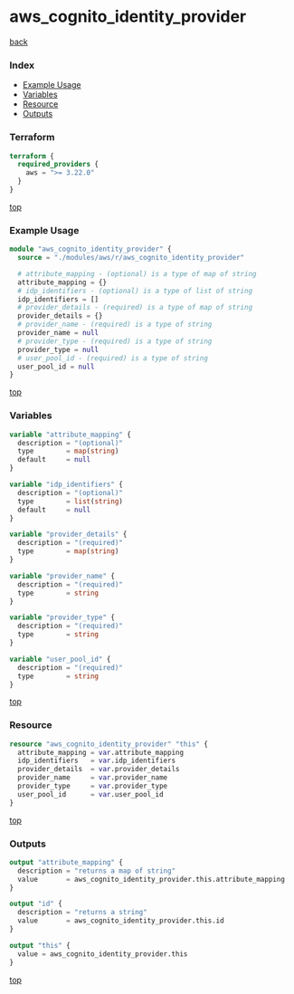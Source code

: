 # aws_cognito_identity_provider

[back](../aws.md)

### Index

- [Example Usage](#example-usage)
- [Variables](#variables)
- [Resource](#resource)
- [Outputs](#outputs)

### Terraform

```terraform
terraform {
  required_providers {
    aws = ">= 3.22.0"
  }
}
```

[top](#index)

### Example Usage

```terraform
module "aws_cognito_identity_provider" {
  source = "./modules/aws/r/aws_cognito_identity_provider"

  # attribute_mapping - (optional) is a type of map of string
  attribute_mapping = {}
  # idp_identifiers - (optional) is a type of list of string
  idp_identifiers = []
  # provider_details - (required) is a type of map of string
  provider_details = {}
  # provider_name - (required) is a type of string
  provider_name = null
  # provider_type - (required) is a type of string
  provider_type = null
  # user_pool_id - (required) is a type of string
  user_pool_id = null
}
```

[top](#index)

### Variables

```terraform
variable "attribute_mapping" {
  description = "(optional)"
  type        = map(string)
  default     = null
}

variable "idp_identifiers" {
  description = "(optional)"
  type        = list(string)
  default     = null
}

variable "provider_details" {
  description = "(required)"
  type        = map(string)
}

variable "provider_name" {
  description = "(required)"
  type        = string
}

variable "provider_type" {
  description = "(required)"
  type        = string
}

variable "user_pool_id" {
  description = "(required)"
  type        = string
}
```

[top](#index)

### Resource

```terraform
resource "aws_cognito_identity_provider" "this" {
  attribute_mapping = var.attribute_mapping
  idp_identifiers   = var.idp_identifiers
  provider_details  = var.provider_details
  provider_name     = var.provider_name
  provider_type     = var.provider_type
  user_pool_id      = var.user_pool_id
}
```

[top](#index)

### Outputs

```terraform
output "attribute_mapping" {
  description = "returns a map of string"
  value       = aws_cognito_identity_provider.this.attribute_mapping
}

output "id" {
  description = "returns a string"
  value       = aws_cognito_identity_provider.this.id
}

output "this" {
  value = aws_cognito_identity_provider.this
}
```

[top](#index)
